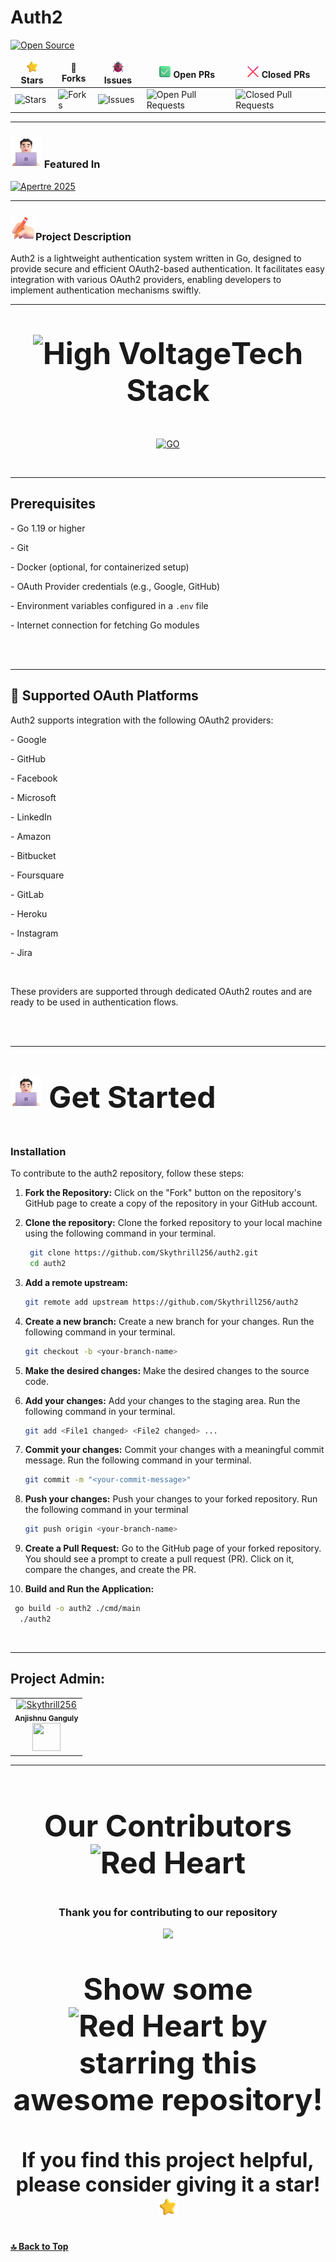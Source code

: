 <a id="top"></a>
# Auth2


[![Open Source](https://badges.frapsoft.com/os/v1/open-source.svg?v=103)](https://github.com/Apertre-2-0)


<table align="center">
    <thead align="center">
        <tr border: 1px;>
            <td><b><img src="https://raw.githubusercontent.com/Tarikul-Islam-Anik/tarikul-islam-anik/main/assets/images/Star.png" width="20" height="20"> Stars</b></td>
            <td><b>🍴 Forks</b></td>
            <td><b><img src="https://raw.githubusercontent.com/Tarikul-Islam-Anik/tarikul-islam-anik/main/assets/images/Lady%20Beetle.png" width="20" height="20"> Issues</b></td>
            <td><b><img src="https://raw.githubusercontent.com/Tarikul-Islam-Anik/tarikul-islam-anik/main/assets/images/Check%20Mark%20Button.png" width="20" height="20"> Open PRs</b></td>
            <td><b><img src="https://raw.githubusercontent.com/Tarikul-Islam-Anik/tarikul-islam-anik/main/assets/images/Cross%20Mark.png" width="20" height="20"> Closed PRs</b></td>
        </tr>
     </thead>
    <tbody>
         <tr>
            <td><img alt="Stars" src="https://img.shields.io/github/stars/Skythrill256/auth2?style=flat&logo=github"/></td>
             <td><img alt="Forks" src="https://img.shields.io/github/forks/Skythrill256/auth2?style=flat&logo=github"/></td>
            <td><img alt="Issues" src="https://img.shields.io/github/issues/Skythrill256/auth2?style=flat&logo=github"/></td>
            <td><img alt="Open Pull Requests" src="https://img.shields.io/github/issues-pr/Skythrill256/auth2?style=flat&logo=github"/></td>
           <td><img alt="Closed Pull Requests" src="https://img.shields.io/github/issues-pr-closed/Skythrill256/auth2?style=flat&color=critical&logo=github"/></td>
        </tr>
    </tbody>
</table>
</div>

---

<h3> <img src="https://raw.githubusercontent.com/Tarikul-Islam-Anik/tarikul-islam-anik/main/assets/images/Man%20Technologist%20Light%20Skin%20Tone.png" width="50px"> Featured In</h3>
<tr>
<td align="center">
<a href="https://s2apertre.resourcio.in"><img src="https://s2apertre.resourcio.in/Logo_primary.svg" height="140px" width="180px" alt="Apertre 2025"></a>
</td>
</tr>

---

<h3><img src="https://raw.githubusercontent.com/Tarikul-Islam-Anik/tarikul-islam-anik/main/assets/images/Writing%20Hand%20Light%20Skin%20Tone.png" alt="Rocket" width="40" height="40" />Project Description</h3>
<p style="font-family:var(--ff-philosopher);">
Auth2 is a lightweight authentication system written in Go, designed to provide secure and efficient OAuth2-based authentication. It facilitates easy integration with various OAuth2 providers, enabling developers to implement authentication mechanisms swiftly.</p>


---

## <p style="font-family:var(--ff-philosopher);font-size:3rem;text-align:center;"><img src="https://raw.githubusercontent.com/Tarikul-Islam-Anik/Animated-Fluent-Emojis/master/Emojis/Travel%20and%20places/High%20Voltage.png" alt="High Voltage" width="40" height="40" />Tech Stack</p>
<center>
  <a href="https://go.dev/">
    <img src="https://img.shields.io/badge/Go-00ADD8?style=for-the-badge&logo=go&logoColor=white" alt="GO">
  </a>
  
</center>


<br><be>

---

## Prerequisites  
<p style="font-family:var(--ff-philosopher);">- Go 1.19 or higher</p>  
<p>- Git</p>  
<p>- Docker (optional, for containerized setup)</p>  
<p>- OAuth Provider credentials (e.g., Google, GitHub)</p>  
<p>- Environment variables configured in a <code>.env</code> file</p>  
<p>- Internet connection for fetching Go modules</p>  

<br><br>


---



## 🔐 Supported OAuth Platforms

<p style="font-family:var(--ff-philosopher);">Auth2 supports integration with the following OAuth2 providers:</p>

<p>- Google</p>
<p>- GitHub</p>
<p>- Facebook</p>
<p>- Microsoft</p>
<p>- LinkedIn</p>
<p>- Amazon</p>
<p>- Bitbucket</p>
<p>- Foursquare</p>
<p>- GitLab</p>
<p>- Heroku</p>
<p>- Instagram</p>
<p>- Jira</p>

<br>
<p>These providers are supported through dedicated OAuth2 routes and are ready to be used in authentication flows.</p>

<br><br>



---

## <p style="font-size:3rem;"><img src="https://raw.githubusercontent.com/Tarikul-Islam-Anik/tarikul-islam-anik/main/assets/images/Man%20Technologist%20Light%20Skin%20Tone.png" width="50px"> Get Started</p>

### Installation

<p style="font-family:var(--ff-philosopher);">To contribute to the auth2  repository, follow these steps:</p>

1. **Fork the Repository:**
   Click on the "Fork" button on the repository's GitHub page to create a copy of the repository in your GitHub account.

2. **Clone the repository:**
   Clone the forked repository to your local machine using the following command in your terminal.
   ```bash
    git clone https://github.com/Skythrill256/auth2.git
    cd auth2
   ```
 
3. **Add a remote upstream:**
   ```bash
   git remote add upstream https://github.com/Skythrill256/auth2
   ```
4. **Create a new branch:**
   Create a new branch for your changes. Run the following command in your terminal.
   ```bash
   git checkout -b <your-branch-name>
   ```
5. **Make the desired changes:**
   Make the desired changes to the source code.

6. **Add your changes:**
   Add your changes to the staging area. Run the following command in your terminal.
   ```bash
   git add <File1 changed> <File2 changed> ...
   ```
7. **Commit your changes:**
   Commit your changes with a meaningful commit message. Run the following command in your terminal.
   ```bash
   git commit -m "<your-commit-message>"
   ```
8. **Push your changes:**
   Push your changes to your forked repository. Run the following command in your terminal
   ```bash
   git push origin <your-branch-name>
   ```
9. **Create a Pull Request:**
   Go to the GitHub page of your forked repository. You should see a prompt to create a pull request (PR). Click on it, compare the changes, and create the PR.

10. **Build and Run the Application:**
  ```bash
   go build -o auth2 ./cmd/main
    ./auth2
   ```
<br><be>




---

<h2>Project Admin:</h2>

<table>
<tr>
<td align="center">
<a href="https://github.com/Skythrill256"><img src="https://avatars.githubusercontent.com/u/113181374?v=4" height="140px" width="140px" alt="Skythrill256 "></a><br><sub><b>Anjishnu Ganguly  </b><br><a href="https://www.linkedin.com/in/anjishnu-ganguly-722046284"><img src="https://github-production-user-asset-6210df.s3.amazonaws.com/73993775/278833250-adb040ea-e3ef-446e-bcd4-3e8d7d4c0176.png" width="45px" height="45px"></a></sub>
</td>
</tr>
</table>

---

<div align="center">
  <h2 style="font-size:3rem;">Our Contributors <img src="https://raw.githubusercontent.com/Tarikul-Islam-Anik/Animated-Fluent-Emojis/master/Emojis/Smilies/Red%20Heart.png" alt="Red Heart" width="40" height="40" /></h2>
  <h3>Thank you for contributing to our repository</h3>

<a href="https://github.com/Skythrill256/auth2/graphs/contributors">
  <img src="https://contrib.rocks/image?repo=Skythrill256/auth2" />
</a>

<p style="font-family:var(--ff-philosopher);font-size:3rem;"><b> Show some <img src="https://raw.githubusercontent.com/Tarikul-Islam-Anik/Animated-Fluent-Emojis/master/Emojis/Smilies/Red%20Heart.png" alt="Red Heart" width="40" height="40" /> by starring this awesome repository!

</div>
<center>
<h3 style="font-size:2rem;">
If you find this project helpful, please consider giving it a star! <img src="https://raw.githubusercontent.com/Tarikul-Islam-Anik/tarikul-islam-anik/main/assets/images/Star.png" width="30" height="30"></p>
</center>

[🔝 Back to Top](#top)